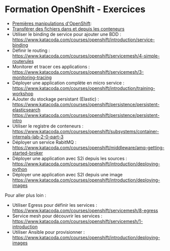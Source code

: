 # Formation OpenShift - Exercices


* [Premières manipulations d'OpenShift](https://github.com/vanessakovalsky/openshift-training/blob/master/openshift-premiers-pas.md): 
* [Transférer des fichiers dans et depuis les conteneurs](https://github.com/vanessakovalsky/openshift-training/blob/master/openshift-transfert-fichiers.md) 
* Utiliser le binding de service pour ajouter une BDD : https://www.katacoda.com/courses/openshift/introduction/service-binding 
* Définir le routing : https://www.katacoda.com/courses/openshift/servicemesh/4-simple-routerules 
* Monitorer et tracer ces applications : https://www.katacoda.com/courses/openshift/servicemesh/3-monitoring-tracing
* Déployer une application complète en micro service : https://www.katacoda.com/courses/openshift/introduction/training-workshop 
* AJouter du stockage persistant (Elastic) : https://www.katacoda.com/courses/openshift/persistence/persistent-elasticsearch
https://www.katacoda.com/courses/openshift/persistence/persistent-intro
* Utiliser le registre de conteneurs : https://www.katacoda.com/courses/openshift/subsystems/container-internals-lab-2-0-part-3
* Déployer un service RabitMQ : https://www.katacoda.com/courses/openshift/middleware/amq-getting-started-broker 
* Déployer une application avec S2i depuis les sources : https://www.katacoda.com/courses/openshift/introduction/deploying-python
* Déployer une application avec S2I depuis une image https://www.katacoda.com/courses/openshift/introduction/deploying-images


Pour aller plus loin :
* Utiliser Egress pour définir les services : https://www.katacoda.com/courses/openshift/servicemesh/8-egress 
* Service mesh pour découvrir les services : https://www.katacoda.com/courses/openshift/servicemesh/1-introduction
* Utiliser Ansible pour provisionner : https://www.katacoda.com/courses/openshift/introduction/deploying-images 
